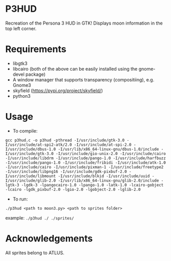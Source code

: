 # P3HUD
Recreation of the Persona 3 HUD in GTK! Displays moon information in the top left corner.

# Requirements 
- libgtk3
- libcairo
(both of the above can be easily installed using the gnome-devel package)
- A window manager that supports transparency (compositiing), e.g. Gnome3
- skyfield (https://pypi.org/project/skyfield/)
- python3

# Usage
- To compile:
```
gcc p3hud.c -o p3hud -pthread -I/usr/include/gtk-3.0 -I/usr/include/at-spi2-atk/2.0 -I/usr/include/at-spi-2.0 -I/usr/include/dbus-1.0 -I/usr/lib/x86_64-linux-gnu/dbus-1.0/include -I/usr/include/gtk-3.0 -I/usr/include/gio-unix-2.0 -I/usr/include/cairo -I/usr/include/libdrm -I/usr/include/pango-1.0 -I/usr/include/harfbuzz -I/usr/include/pango-1.0 -I/usr/include/fribidi -I/usr/include/atk-1.0 -I/usr/include/cairo -I/usr/include/pixman-1 -I/usr/include/freetype2 -I/usr/include/libpng16 -I/usr/include/gdk-pixbuf-2.0 -I/usr/include/libmount -I/usr/include/blkid -I/usr/include/uuid -I/usr/include/glib-2.0 -I/usr/lib/x86_64-linux-gnu/glib-2.0/include -lgtk-3 -lgdk-3 -lpangocairo-1.0 -lpango-1.0 -latk-1.0 -lcairo-gobject -lcairo -lgdk_pixbuf-2.0 -lgio-2.0 -lgobject-2.0 -lglib-2.0
```
- To run:
```
./p3hud <path to moon3.py> <path to sprites folder>
```
example: `./p3hud ./ ./sprites/`

# Acknowledgements
All sprites belong to ATLUS.
